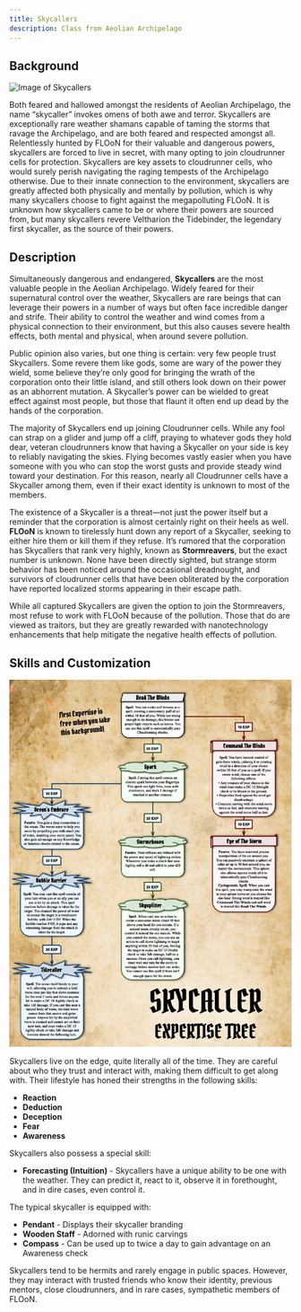 ```yaml
---
title: Skycallers
description: Class from Aeolian Archipelago
---
```

## Background

![Image of Skycallers](../../../assets/archipelago/skycallers.png)

Both feared and hallowed amongst the residents of Aeolian Archipelago, the name “skycaller” invokes omens of both awe and terror. Skycallers are exceptionally rare weather shamans capable of taming the storms that ravage the Archipelago, and are both feared and respected amongst all. Relentlessly hunted by FLOoN for their valuable and dangerous powers, skycallers are forced to live in secret, with many opting to join cloudrunner cells for protection. Skycallers are key assets to cloudrunner cells, who would surely perish navigating the raging tempests of the Archipelago otherwise. Due to their innate connection to the environment, skycallers are greatly affected both physically and mentally by pollution, which is why many skycallers choose to fight against the megapolluting FLOoN. It is unknown how skycallers came to be or where their powers are sourced from, but many skycallers revere Veltharion the Tidebinder, the legendary first skycaller, as the source of their powers.


## Description
Simultaneously dangerous and endangered, **Skycallers** are the most valuable people in the Aeolian Archipelago. Widely feared for their supernatural control over the weather, Skycallers are rare beings that can leverage their powers in a number of ways but often face incredible danger and strife. Their ability to control the weather and wind comes from a physical connection to their environment, but this also causes severe health effects, both mental and physical, when around severe pollution. 

Public opinion also varies, but one thing is certain: very few people trust Skycallers. Some revere them like gods, some are wary of the power they wield, some believe they’re only good for bringing the wrath of the corporation onto their little island, and still others look down on their power as an abhorrent mutation. A Skycaller’s power can be wielded to great effect against most people, but those that flaunt it often end up dead by the hands of the corporation.

The majority of Skycallers end up joining Cloudrunner cells. While any fool can strap on a glider and jump off a cliff, praying to whatever gods they hold dear, veteran cloudrunners know that having a Skycaller on your side is key to reliably navigating the skies. Flying becomes vastly easier when you have someone with you who can stop the worst gusts and provide steady wind toward your destination. For this reason, nearly all Cloudrunner cells have a Skycaller among them, even if their exact identity is unknown to most of the members. 

The existence of a Skycaller is a threat—not just the power itself but a reminder that the corporation is almost certainly right on their heels as well. **FLOoN** is known to tirelessly hunt down any report of a Skycaller, seeking to either hire them or kill them if they refuse. It’s rumored that the corporation has Skycallers that rank very highly, known as **Stormreavers**, but the exact number is unknown. None have been directly sighted, but strange storm behavior has been noticed around the occasional dreadnought, and survivors of cloudrunner cells that have been obliterated by the corporation have reported localized storms appearing in their escape path. 

While all captured Skycallers are given the option to join the Stormreavers, most refuse to work with FLOoN because of the pollution. Those that do are viewed as traitors, but they are greatly rewarded with nanotechnology enhancements that help mitigate the negative health effects of pollution.

## Skills and Customization

![Skycallers Expertise Tree](../../../assets/archipelago/skycaller-ET-archipelago.png)

Skycallers live on the edge, quite literally all of the time. They are careful about who they trust and interact with, making them difficult to get along with. Their lifestyle has honed their strengths in the following skills:

- **Reaction**
- **Deduction**
- **Deception**
- **Fear**
- **Awareness**

Skycallers also possess a special skill:

- **Forecasting (Intuition)** - Skycallers have a unique ability to be one with the weather. They can predict it, react to it, observe it in forethought, and in dire cases, even control it.

The typical skycaller is equipped with:

- **Pendant** - Displays their skycaller branding
- **Wooden Staff** - Adorned with runic carvings
- **Compass** - Can be used up to twice a day to gain advantage on an Awareness check

Skycallers tend to be hermits and rarely engage in public spaces. However, they may interact with trusted friends who know their identity, previous mentors, close cloudrunners, and in rare cases, sympathetic members of FLOoN.